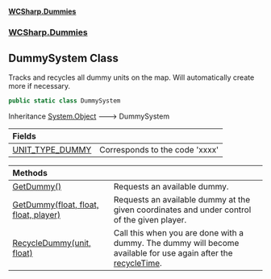 #### [WCSharp\.Dummies](README.md 'README')
### [WCSharp\.Dummies](WCSharp.Dummies.md 'WCSharp\.Dummies')

## DummySystem Class

Tracks and recycles all dummy units on the map\. Will automatically create more if necessary\.

```csharp
public static class DummySystem
```

Inheritance [System\.Object](https://learn.microsoft.com/en-us/dotnet/api/system.object 'System\.Object') &#129106; DummySystem

| Fields | |
| :--- | :--- |
| [UNIT\_TYPE\_DUMMY](WCSharp.Dummies.DummySystem.UNIT_TYPE_DUMMY.md 'WCSharp\.Dummies\.DummySystem\.UNIT\_TYPE\_DUMMY') | Corresponds to the code 'xxxx' |

| Methods | |
| :--- | :--- |
| [GetDummy\(\)](WCSharp.Dummies.DummySystem.GetDummy.md#WCSharp.Dummies.DummySystem.GetDummy() 'WCSharp\.Dummies\.DummySystem\.GetDummy\(\)') | Requests an available dummy\. |
| [GetDummy\(float, float, float, player\)](WCSharp.Dummies.DummySystem.GetDummy.md#WCSharp.Dummies.DummySystem.GetDummy(float,float,float,WCSharp.Api.player) 'WCSharp\.Dummies\.DummySystem\.GetDummy\(float, float, float, WCSharp\.Api\.player\)') | Requests an available dummy at the given coordinates and under control of the given player\. |
| [RecycleDummy\(unit, float\)](WCSharp.Dummies.DummySystem.RecycleDummy(WCSharp.Api.unit,float).md 'WCSharp\.Dummies\.DummySystem\.RecycleDummy\(WCSharp\.Api\.unit, float\)') | Call this when you are done with a dummy\. The dummy will become available for use again after the [recycleTime](WCSharp.Dummies.DummySystem.RecycleDummy(WCSharp.Api.unit,float).md#WCSharp.Dummies.DummySystem.RecycleDummy(WCSharp.Api.unit,float).recycleTime 'WCSharp\.Dummies\.DummySystem\.RecycleDummy\(WCSharp\.Api\.unit, float\)\.recycleTime')\. |
